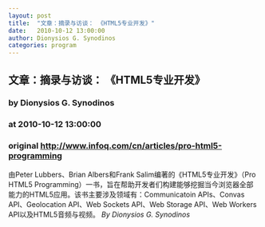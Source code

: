 ```yaml
---
layout: post
title:  "文章：摘录与访谈： 《HTML5专业开发》"
date:   2010-10-12 13:00:00
author: Dionysios G. Synodinos
categories: program
---
```


## 文章：摘录与访谈： 《HTML5专业开发》
### by Dionysios G. Synodinos
### at 2010-10-12 13:00:00
### original <http://www.infoq.com/cn/articles/pro-html5-programming>

由Peter Lubbers、Brian Albers和Frank Salim编著的《HTML5专业开发》（Pro HTML5 Programming）一书，旨在帮助开发者们构建能够挖掘当今浏览器全部能力的HTML5应用。该书主要涉及领域有：Communicatoin APIs、Convas API、Geolocation API、Web Sockets API、Web Storage API、Web Workers API以及HTML5音频与视频。 <i>By Dionysios G. Synodinos</i>